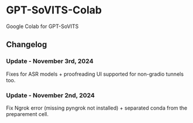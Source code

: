 # GPT-SoVITS-Colab
Google Colab for GPT-SoVITS

## Changelog
### Update - November 3rd, 2024
Fixes for ASR models + proofreading UI supported for non-gradio tunnels too.
### Update - November 2nd, 2024
Fix Ngrok error (missing pyngrok not installed) + separated conda from the preparement cell.
